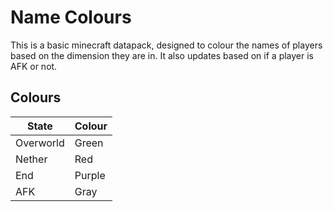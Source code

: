 # Name Colours
This is a basic minecraft datapack, designed to colour the names of players based on the dimension they are in. It also updates based on if a player is AFK or not.

## Colours
| State     | Colour    |
------------|-----------|
| Overworld | Green     |
| Nether    | Red       |
| End       | Purple    |
| AFK       | Gray      |